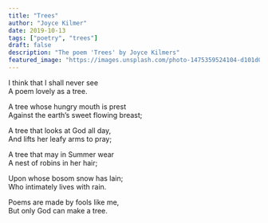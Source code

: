 ```yaml
---
title: "Trees"
author: "Joyce Kilmer"
date: 2019-10-13
tags: ["poetry", "trees"]
draft: false
description: "The poem 'Trees' by Joyce Kilmers"
featured_image: "https://images.unsplash.com/photo-1475359524104-d101d02a042b?ixlib=rb-1.2.1&ixid=eyJhcHBfaWQiOjEyMDd9&auto=format&fit=crop&w=967&h=300"
---
```


I think that I shall never see  
A poem lovely as a tree.

A tree whose hungry mouth is prest  
Against the earth’s sweet flowing breast;

A tree that looks at God all day,  
And lifts her leafy arms to pray;

A tree that may in Summer wear  
A nest of robins in her hair;

Upon whose bosom snow has lain;  
Who intimately lives with rain.

Poems are made by fools like me,  
But only God can make a tree.
